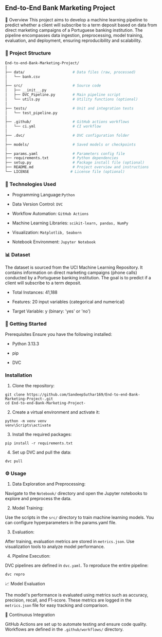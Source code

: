 ## End-to-End Bank Marketing Project
📌 Overview
This project aims to develop a machine learning pipeline to predict whether a client will subscribe to a term deposit based on data from direct marketing campaigns of a Portuguese banking institution. The pipeline encompasses data ingestion, preprocessing, model training, evaluation, and deployment, ensuring reproducibility and scalability.



### 📁 Project Structure
```bash
End-to-end-Bank-Marketing-Project/
│
├── data/                      # Data files (raw, processed)
│   └── bank.csv
│
├── src/                       # Source code
│   ├── __init__.py
│   ├── DVC_Pipeline.py        # Main pipeline script
│   └── utils.py               # Utility functions (optional)
│
├── tests/                     # Unit and integration tests
│   └── test_pipeline.py
│
├── .github/                   # GitHub actions workflows
│   └── ci.yml                 # CI workflow
│
├── .dvc/                      # DVC configuration folder
│
├── models/                    # Saved models or checkpoints
│
├── params.yaml                # Parameters config file
├── requirements.txt           # Python dependencies
├── setup.py                   # Package install file (optional)
├── README.md                  # Project overview and instructions
└── LICENSE                   # License file (optional)


```

### 🧰 Technologies Used
- Programming Language:`Python`

- Data Version Control: `DVC`

- Workflow Automation: `GitHub Actions`

- Machine Learning Libraries: `scikit-learn, pandas, NumPy`

- Visualization: `Matplotlib, Seaborn`

- Notebook Environment: `Jupyter Notebook` 
 ### 📊 Dataset

The dataset is sourced from the UCI Machine Learning Repository. It contains information on direct marketing campaigns (phone calls) conducted by a Portuguese banking institution. The goal is to predict if a client will subscribe to a term deposit.

- Total Instances: 41,188

- Features: 20 input variables (categorical and numerical)

- Target Variable: y (binary: 'yes' or 'no')
### 🚀 Getting Started
Prerequisites
Ensure you have the following installed:

- Python 3.13.3

- pip

- DVC


### Installation
1. Clone the repository:
```
git clone https://github.com/SandeepSuthar169/End-to-end-Bank-Marketing-Project-.git
cd End-to-end-Bank-Marketing-Project-
```
2. Create a virtual environment and activate it:

```
python -m venv venv
venv\Scripts\activate
```
3. Install the required packages:
```
pip install -r requirements.txt
```
4. Set up DVC and pull the data:
```
dvc pull
```


### ⚙️ Usage
1. Data Exploration and Preprocessing:

Navigate to the `Notebook/` directory and open the Jupyter notebooks to explore and preprocess the data.

2. Model Training:

Use the scripts in the `src/` directory to train machine learning models. You can configure hyperparameters in the params.yaml file.

3. Evaluation:

After training, evaluation metrics are stored in `metrics.json`. Use visualization tools to analyze model performance.

4. Pipeline Execution:

DVC pipelines are defined in `dvc.yaml`. To reproduce the entire pipeline:

```
dvc repro
```
📈 Model Evaluation

The model's performance is evaluated using metrics such as accuracy, precision, recall, and F1-score. These metrics are logged in the `metrics.json` file for easy tracking and comparison.

🔄 Continuous Integration

GitHub Actions are set up to automate testing and ensure code quality. Workflows are defined in the `.github/workflows/` directory.
